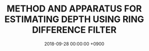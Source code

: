 ---
layout: patent
title:  "METHOD AND APPARATUS FOR ESTIMATING DEPTH USING RING DIFFERENCE FILTER"
lang:  "고리형 필터를 이용한 깊이 추정 방법 및 장치"
date:   2018-09-28 00:00:00 +0900
id: 1019051420000
---